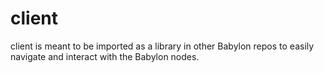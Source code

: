 # client

client is meant to be imported as a library in other Babylon repos
to easily navigate and interact with the Babylon nodes.
